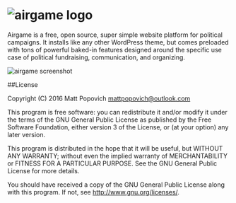 # ![airgame logo](http://i.imgur.com/fbtINQe.jpg)

Airgame is a free, open source, super simple website platform for political campaigns. It installs like any other WordPress theme, but comes preloaded with tons of powerful baked-in features designed around the specific use case of political fundraising, communication, and organizing.

![airgame screenshot](http://i.imgur.com/zktrdib.png)

##License

Copyright (C) 2016 Matt Popovich mattpopovich@outlook.com

This program is free software: you can redistribute it and/or modify it under the terms of the GNU General Public License as published by the Free Software Foundation, either version 3 of the License, or (at your option) any later version.

This program is distributed in the hope that it will be useful, but WITHOUT ANY WARRANTY; without even the implied warranty of MERCHANTABILITY or FITNESS FOR A PARTICULAR PURPOSE. See the GNU General Public License for more details.

You should have received a copy of the GNU General Public License along with this program. If not, see http://www.gnu.org/licenses/.
